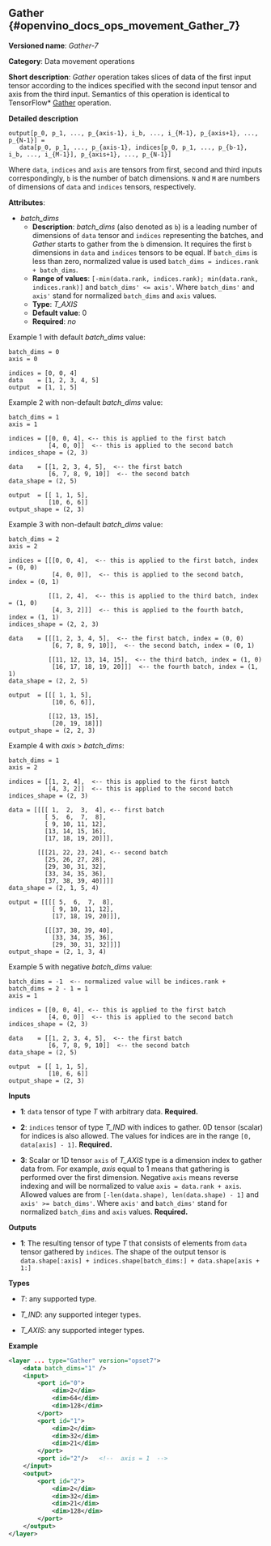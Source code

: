 ## Gather <a name="Gather"></a> {#openvino_docs_ops_movement_Gather_7}

**Versioned name**: *Gather-7*

**Category**: Data movement operations

**Short description**: *Gather* operation takes slices of data of the first input tensor according to the indices
 specified with the second input tensor and axis from the third input. Semantics of this operation is identical to
TensorFlow\* [Gather](https://www.tensorflow.org/api_docs/python/tf/gather) operation.

**Detailed description**

    output[p_0, p_1, ..., p_{axis-1}, i_b, ..., i_{M-1}, p_{axis+1}, ..., p_{N-1}] =
       data[p_0, p_1, ..., p_{axis-1}, indices[p_0, p_1, ..., p_{b-1}, i_b, ..., i_{M-1}], p_{axis+1}, ..., p_{N-1}]

Where `data`, `indices` and `axis` are tensors from first, second and third inputs correspondingly, `b` is
the number of batch dimensions. `N` and `M` are numbers of dimensions of `data` and `indices` tensors, respectively.

**Attributes**:
* *batch_dims*
  * **Description**: *batch_dims* (also denoted as `b`) is a leading number of dimensions of `data` tensor and `indices`
  representing the batches, and *Gather* starts to gather from the `b` dimension. It requires the first `b`
  dimensions in `data` and `indices` tensors to be equal. If `batch_dims` is less than zero, normalized value is used
  `batch_dims = indices.rank + batch_dims`.
  * **Range of values**: `[-min(data.rank, indices.rank); min(data.rank, indices.rank)]` and `batch_dims' <= axis'`.
  Where `batch_dims'` and `axis'` stand for normalized `batch_dims` and `axis` values.
  * **Type**: *T_AXIS*
  * **Default value**: 0
  * **Required**: *no*

Example 1 with default *batch_dims* value:
```
batch_dims = 0
axis = 0

indices = [0, 0, 4]
data    = [1, 2, 3, 4, 5]
output  = [1, 1, 5]
```

Example 2 with non-default *batch_dims* value:
```
batch_dims = 1
axis = 1

indices = [[0, 0, 4], <-- this is applied to the first batch
           [4, 0, 0]]  <-- this is applied to the second batch
indices_shape = (2, 3)

data    = [[1, 2, 3, 4, 5],  <-- the first batch
           [6, 7, 8, 9, 10]]  <-- the second batch
data_shape = (2, 5)

output  = [[ 1, 1, 5],
           [10, 6, 6]]
output_shape = (2, 3)
```

Example 3 with non-default *batch_dims* value:
```
batch_dims = 2
axis = 2

indices = [[[0, 0, 4],  <-- this is applied to the first batch, index = (0, 0)
            [4, 0, 0]],  <-- this is applied to the second batch, index = (0, 1)

           [[1, 2, 4],  <-- this is applied to the third batch, index = (1, 0)
            [4, 3, 2]]]  <-- this is applied to the fourth batch, index = (1, 1)
indices_shape = (2, 2, 3)

data    = [[[1, 2, 3, 4, 5],  <-- the first batch, index = (0, 0)
            [6, 7, 8, 9, 10]],  <-- the second batch, index = (0, 1)

           [[11, 12, 13, 14, 15],  <-- the third batch, index = (1, 0)
            [16, 17, 18, 19, 20]]]  <-- the fourth batch, index = (1, 1)
data_shape = (2, 2, 5)

output  = [[[ 1, 1, 5],
            [10, 6, 6]],

           [[12, 13, 15],
            [20, 19, 18]]]
output_shape = (2, 2, 3)
```
Example 4 with *axis* > *batch_dims*:
```
batch_dims = 1
axis = 2

indices = [[1, 2, 4],  <-- this is applied to the first batch
           [4, 3, 2]]  <-- this is applied to the second batch
indices_shape = (2, 3)

data = [[[[ 1,  2,  3,  4], <-- first batch
          [ 5,  6,  7,  8],
          [ 9, 10, 11, 12],
          [13, 14, 15, 16],
          [17, 18, 19, 20]]],

        [[[21, 22, 23, 24], <-- second batch
          [25, 26, 27, 28],
          [29, 30, 31, 32],
          [33, 34, 35, 36],
          [37, 38, 39, 40]]]]
data_shape = (2, 1, 5, 4)

output = [[[[ 5,  6,  7,  8],
            [ 9, 10, 11, 12],
            [17, 18, 19, 20]]],

          [[[37, 38, 39, 40],
            [33, 34, 35, 36],
            [29, 30, 31, 32]]]]
output_shape = (2, 1, 3, 4)
```

Example 5 with negative *batch_dims* value:
```
batch_dims = -1  <-- normalized value will be indices.rank + batch_dims = 2 - 1 = 1
axis = 1

indices = [[0, 0, 4], <-- this is applied to the first batch
           [4, 0, 0]]  <-- this is applied to the second batch
indices_shape = (2, 3)

data    = [[1, 2, 3, 4, 5],  <-- the first batch
           [6, 7, 8, 9, 10]]  <-- the second batch
data_shape = (2, 5)

output  = [[ 1, 1, 5],
           [10, 6, 6]]
output_shape = (2, 3)
```

**Inputs**

* **1**:  `data` tensor of type *T* with arbitrary data. **Required.**

* **2**:  `indices` tensor of type *T_IND* with indices to gather. 0D tensor (scalar) for indices is also allowed.
  The values for indices are in the range `[0, data[axis] - 1]`.
  **Required.**

* **3**:  Scalar or 1D tensor `axis` of *T_AXIS* type is a dimension index to gather data from. For example,
*axis* equal to 1 means that gathering is performed over the first dimension. Negative `axis` means reverse indexing and
  will be normalized to value `axis = data.rank + axis`. Allowed values are from `[-len(data.shape), len(data.shape) - 1]`
  and `axis' >= batch_dims'`. Where `axis'` and `batch_dims'` stand for normalized `batch_dims` and `axis` values.
**Required.**

**Outputs**

* **1**: The resulting tensor of type *T* that consists of elements from `data` tensor gathered by `indices`. The shape
of the output tensor is `data.shape[:axis] + indices.shape[batch_dims:] + data.shape[axis + 1:]`

**Types**

* *T*: any supported type.

* *T_IND*: any supported integer types.

* *T_AXIS*: any supported integer types.

**Example**

```xml
<layer ... type="Gather" version="opset7">
    <data batch_dims="1" />
    <input>
        <port id="0">
            <dim>2</dim>
            <dim>64</dim>
            <dim>128</dim>
        </port>
        <port id="1">
            <dim>2</dim>
            <dim>32</dim>
            <dim>21</dim>
        </port>
        <port id="2"/>   <!--  axis = 1  -->
    </input>
    <output>
        <port id="2">
            <dim>2</dim>
            <dim>32</dim>
            <dim>21</dim>
            <dim>128</dim>
        </port>
    </output>
</layer>
```
